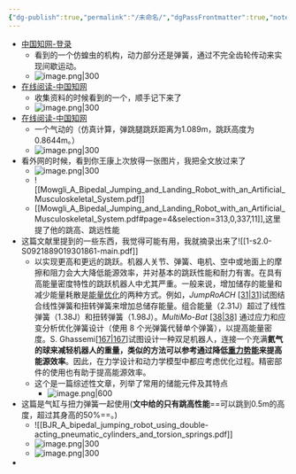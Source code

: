 ```yaml
---
{"dg-publish":true,"permalink":"/未命名/","dgPassFrontmatter":true,"noteIcon":""}
---
```


- [中国知网-登录](https://kns.cnki.net/KXReader/Detail?invoice=juVdMatw1AYm3Bimd%2FvSAEb2vA1gYAbwFeIYkndmfEbvYynGA%2F5iOu1DJFJsZhrpF9yJ25XRduHr5N8bVsGZ2Ea3Tx8gZmELI1tWjkqyC0F8dY3GEmu4tEjV4zQMsJsp%2BlvzXau5txBSCjseWqgWv%2Bvqy4QQwPzKTbIbPCCMQUo%3D&DBCODE=CJFD&FileName=JCYY202302012&TABLEName=cjfdlast2023&nonce=B412D5759986474DBC26B8973031DAFE&TIMESTAMP=1691884321960&uid=)
	- 看到的一个仿蝗虫的机构，动力部分还是弹簧，通过不完全齿轮传动来实现间歇运动。
	- ![image.png|300](https://yuluoxianduan-1315229309.cos.ap-shanghai.myqcloud.com/E:/obsidian/202308130754187.png)
- [在线阅读-中国知网](https://kns.cnki.net/reader/review?invoice=B1p%2FsGY8Pu8w5fY8YGW83rbhNp%2FN2xPQWMz67JGcHld0VJI%2BDWhUQPWYgQThrrGsYEdhVfXJsGyTf3mwEBcJ7ib3Dc%2B53skYvZY6Yn3lTKB04rYHJYWjUfzrSTRRWZFKYmFFoFSWMLvtvulPS%2FgJYpHMy5UIOJJOrISxpHUxMY0%3D&platform=NZKPT&product=CMFD&filename=2008194337.nh&tablename=cmfd2009&type=DISSERTATION&scope=trial&cflag=overlay&dflag=&pages=&language=chs&trial=&nonce=1EC7B60911B648F4AACDCAED4DFAF245)
	- 收集资料的时候看到的一个，顺手记下来了
	- ![image.png|300](https://yuluoxianduan-1315229309.cos.ap-shanghai.myqcloud.com/E:/obsidian/202308130804554.png)
- [在线阅读-中国知网](https://kns.cnki.net/reader/review?invoice=OSz3lOdMt79RP7lImbgqa9KxMuxShvlvXH%2FNKPFr7yVCEJAkZ%2Fw%2BVypXOI1o%2BKNJrD1etZAIImeMPqrwb6u5L6y3xcCKrnF8LtQD2efHNemaNRZI9txyXegaPrfwjnHKn%2FvWCsGX7frhvNbnzqSw3VvSnyRgCsEKpuol%2BsVB9ZI%3D&platform=NZKPT&product=CMFD&filename=1021903583.nh&tablename=cmfd202201&type=DISSERTATION&scope=trial&cflag=overlay&dflag=&pages=&language=chs&trial=&nonce=881B28C0A74D4B86B22B6786C0C10A6C)
	- 一个气动的（仿真计算，弹跳腿跳跃距离为1.089m，跳跃高度为0.8644m。）
	- ![image.png|300](https://yuluoxianduan-1315229309.cos.ap-shanghai.myqcloud.com/E:/obsidian/202308130808509.png)
- 看外网的时候，看到你王康上次放得一张图片，我把全文放过来了
	- ![image.png|300](https://yuluoxianduan-1315229309.cos.ap-shanghai.myqcloud.com/E:/obsidian/202308131436497.png)
	- ![[Mowgli_A_Bipedal_Jumping_and_Landing_Robot_with_an_Artificial_Musculoskeletal_System.pdf]]
	- [[Mowgli_A_Bipedal_Jumping_and_Landing_Robot_with_an_Artificial_Musculoskeletal_System.pdf#page=4&selection=313,0,337,11]],这里提了他的跳高、跳远性能
- 这篇文献里提到的一些东西，我觉得可能有用，我就摘录出来了![[1-s2.0-S0921889019301861-main.pdf]]
	- 以实现更高和更远的跳跃。机器人关节、弹簧、电机、空中或地面上的摩擦和阻力会大大降低能源效率，并对基本的跳跃性能和耐力有害。在具有高能量密度特性的跳跃机器人中尤其严重。一般来说，增加储存的能量和减少能量耗散是[能量优化](https://www.sciencedirect.com/topics/computer-science/energy-optimization "Learn more about energy optimization from ScienceDirect's AI-generated Topic Pages")的两种方式。例如，_JumpRoACH_ [[31\|31]](https://www.sciencedirect.com/science/article/pii/S0921889019301861#b31)试图结合线性弹簧和扭转弹簧来增加总储存能量。组合能量（2.31J）超过了线性弹簧（1.38J）和扭转弹簧（1.98J）。_MultiMo-Bat_ [[38\|38]](https://www.sciencedirect.com/science/article/pii/S0921889019301861#b38) 通过应力和应变分析优化弹簧设计（使用 8 个光弹簧代替单个弹簧），以提高能量密度。S. Ghassemi[[167\|167]](https://www.sciencedirect.com/science/article/pii/S0921889019301861#b167)试图设计一种双足机器人，连接一个充满**氦气的球来减轻机器人的重量，类似的方法可以参考通过降低[重力势能](https://www.sciencedirect.com/topics/engineering/gravitational-potential-energy "Learn more about gravitational potential energy from ScienceDirect's AI-generated Topic Pages")来提高能源效率**。因此，在力学设计和动力学模型中都应考虑优化过程。精密部件的使用也有助于提高能源效率。
	- 这个是一篇综述性文章，列举了常用的储能元件及其特点
		- ![image.png|600](https://yuluoxianduan-1315229309.cos.ap-shanghai.myqcloud.com/E:/obsidian/202308131450680.png)
- 这篇是气缸与扭力弹簧一起使用(**文中给的只有跳高性能**==可以跳到0.5m的高度，超过其身高的50%==。)
	- ![[BJR_A_bipedal_jumping_robot_using_double-acting_pneumatic_cylinders_and_torsion_springs.pdf]]
	- ![image.png|300](https://yuluoxianduan-1315229309.cos.ap-shanghai.myqcloud.com/E:/obsidian/202308131455737.png)
	- ![image.png|300](https://yuluoxianduan-1315229309.cos.ap-shanghai.myqcloud.com/E:/obsidian/202308131455304.png)
- 





